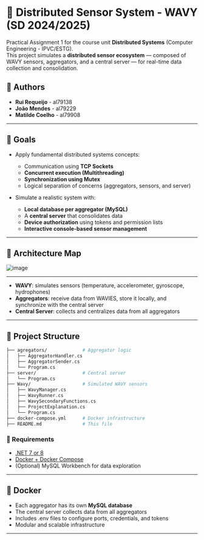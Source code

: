 # 🐠 Distributed Sensor System - WAVY (SD 2024/2025)

Practical Assignment 1 for the course unit **Distributed Systems** (Computer Engineering - IPVC/ESTG).  
This project simulates a **distributed sensor ecosystem** — composed of WAVY sensors, aggregators, and a central server — for real-time data collection and consolidation.

## 📌 Authors

- **Rui Requeijo** - al79138  
- **João Mendes** - al79229  
- **Matilde Coelho** - al79908  

---

## 🧠 Goals

- Apply fundamental distributed systems concepts:
  - Communication using **TCP Sockets**
  - **Concurrent execution (Multithreading)**
  - **Synchronization using Mutex**
  - Logical separation of concerns (aggregators, sensors, and server)

- Simulate a realistic system with:
  - **Local database per aggregator (MySQL)**
  - A **central server** that consolidates data
  - **Device authorization** using tokens and permission lists
  - **Interactive console-based sensor management**

---
## 🧠 Architecture Map

![image](https://github.com/user-attachments/assets/d79849b4-69e6-4943-836f-e8b551d5e08b)

---

- **WAVY**: simulates sensors (temperature, accelerometer, gyroscope, hydrophones)
- **Aggregators**: receive data from WAVIES, store it locally, and synchronize with the central server
- **Central Server**: collects and centralizes data from all aggregators

---

## 📂 Project Structure

```bash
├── agregators/             # Aggregator logic
│   ├── AggregatorHandler.cs
│   ├── AggregatorSender.cs
│   └── Program.cs
├── server/                 # Central server
│   └── Program.cs
├── Wavy/                   # Simulated WAVY sensors
│   ├── WavyManager.cs
│   ├── WavyRunner.cs
│   ├── WavySecondaryFunctions.cs
│   ├── ProjectExplanation.cs
│   └── Program.cs
├── docker-compose.yml      # Docker infrastructure
├── README.md               # This file
```

### 🔧 Requirements

- [.NET 7 or 8](https://dotnet.microsoft.com/)
- [Docker + Docker Compose](https://docs.docker.com/compose/)
- (Optional) MySQL Workbench for data exploration

---

## 🐳 Docker

- Each aggregator has its own **MySQL database**
- The central server collects data from all aggregators
- Includes .env files to configure ports, credentials, and tokens
- Modular and scalable infrastructure

---
